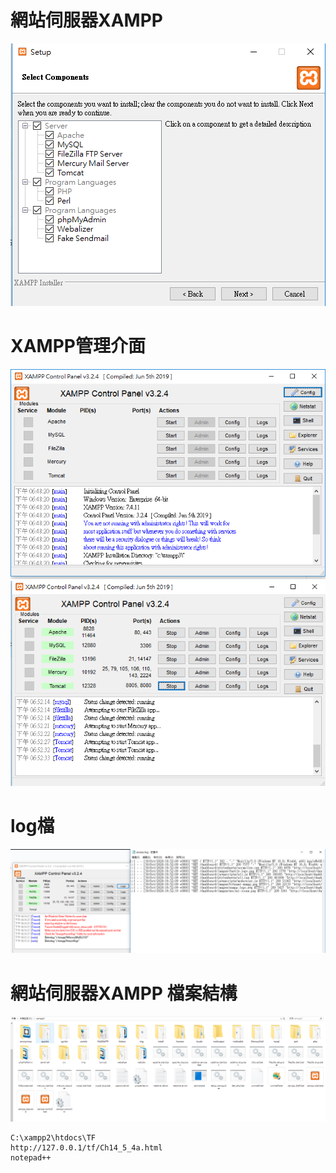 # 網站伺服器XAMPP
![](安裝XAMPP.PNG)
# XAMPP管理介面
![](安裝XAMPP-2.PNG)
![](安裝XAMPP-3.PNG)
# log檔
![](log檔.PNG)
# 網站伺服器XAMPP 檔案結構
![](路徑.PNG)
```
C:\xampp2\htdocs\TF
http://127.0.0.1/tf/Ch14_5_4a.html
notepad++
```
